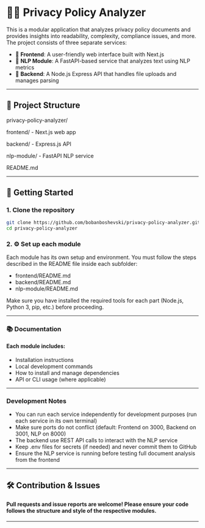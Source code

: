 # 🕵️‍♂️ Privacy Policy Analyzer

This is a modular application that analyzes privacy policy documents and provides insights into readability, complexity, compliance issues, and more. The project consists of three separate services:

- 🎯 **Frontend**: A user-friendly web interface built with Next.js
- 🧠 **NLP Module**: A FastAPI-based service that analyzes text using NLP metrics
- 🔧 **Backend**: A Node.js Express API that handles file uploads and manages parsing

---

## 📂 Project Structure
privacy-policy-analyzer/ 

frontend/ - Next.js web app

backend/ - Express.js API 

nlp-module/ - FastAPI NLP service

README.md 

---

## 🚀 Getting Started

### 1. Clone the repository

```bash
git clone https://github.com/bobanboshevski/privacy-policy-analyzer.git
cd privacy-policy-analyzer
```
### 2. ⚙️ Set up each module

Each module has its own setup and environment. You must follow the steps described in the README file inside each subfolder:
* frontend/README.md
* backend/README.md
* nlp-module/README.md

Make sure you have installed the required tools for each part (Node.js, Python 3, pip, etc.) before proceeding.

---

### 📚 Documentation

#### Each module includes:
* Installation instructions
* Local development commands
* How to install and manage dependencies
* API or CLI usage (where applicable)

---

### Development Notes

* You can run each service independently for development purposes (run each service in its own terminal)
* Make sure ports do not conflict (default: Frontend on 3000, Backend on 3001, NLP on 8000)
* The backend use REST API calls to interact with the NLP service
* Keep .env files for secrets (if needed) and never commit them to GitHub
* Ensure the NLP service is running before testing full document analysis from the frontend

---

## 🛠️ Contribution & Issues

#### Pull requests and issue reports are welcome! Please ensure your code follows the structure and style of the respective modules.

---